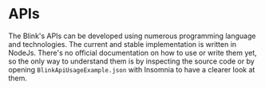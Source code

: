 # APIs

The Blink's APIs can be developed using numerous programming language and technologies. The current and stable implementation is written in NodeJs. 
There's no official documentation on how to use or write them yet, so the only way to understand them is by inspecting the source code or by opening `BlinkApiUsageExample.json` with Insomnia to have a clearer look at them.
